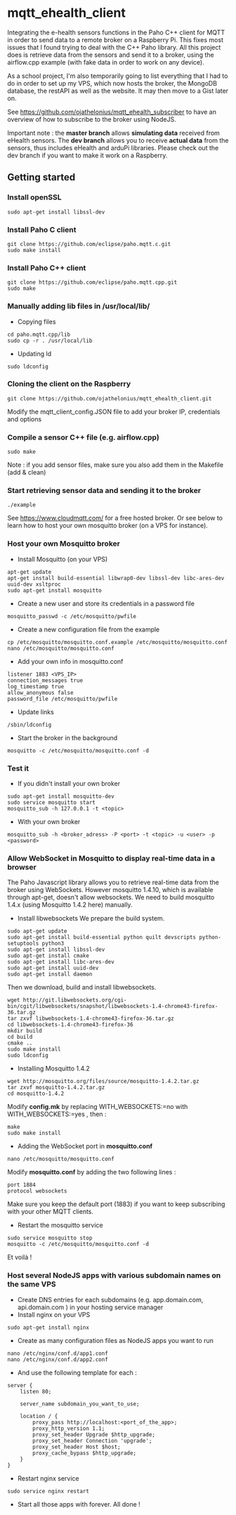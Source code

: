 # mqtt_ehealth_client
Integrating the e-health sensors functions in the Paho C++ client for MQTT in order to send data to a remote broker on a Raspberry Pi. This fixes most issues that I found trying to deal with the C++ Paho library.
All this project does is retrieve data from the sensors and send it to a broker, using the airflow.cpp example (with fake data in order to work on any device).

As a school project, I'm also temporarily going to list everything that I had to do in order to set up my VPS, which now hosts the broker, the MongoDB database, the restAPI as well as the website. It may then move to a Gist later on.

See https://github.com/ojathelonius/mqtt_ehealth_subscriber to have an overview of how to subscribe to the broker using NodeJS.

Important note : the **master branch** allows **simulating data** received from eHealth sensors. The **dev branch** allows you to receive **actual data** from the sensors, thus includes eHealth and arduPi libraries. Please check out the dev branch if you want to make it work on a Raspberry.

## Getting started
### Install openSSL
```
sudo apt-get install libssl-dev
```

### Install Paho C client
```
git clone https://github.com/eclipse/paho.mqtt.c.git
sudo make install
```

### Install Paho C++ client
```
git clone https://github.com/eclipse/paho.mqtt.cpp.git
sudo make
```

### Manually adding lib files in /usr/local/lib/ 
* Copying files
```
cd paho.mqtt.cpp/lib
sudo cp -r . /usr/local/lib
```

* Updating ld
```
sudo ldconfig
```

### Cloning the client on the Raspberry
```
git clone https://github.com/ojathelonius/mqtt_ehealth_client.git
```
Modify the mqtt_client_config.JSON file to add your broker IP, credentials and options


### Compile a sensor C++ file (e.g. airflow.cpp)
```
sudo make
```
Note : if you add sensor files, make sure you also add them in the Makefile (add & clean)


### Start retrieving sensor data and sending it to the broker
```
./example
```
See https://www.cloudmqtt.com/ for a free hosted broker. Or see below to learn how to host your own mosquitto broker (on a VPS for instance).

### Host your own Mosquitto broker
* Install Mosquitto (on your VPS)
```
apt-get update
apt-get install build-essential libwrap0-dev libssl-dev libc-ares-dev uuid-dev xsltproc
sudo apt-get install mosquitto
```
* Create a new user and store its credentials in a password file
```
mosquitto_passwd -c /etc/mosquitto/pwfile
```
* Create a new configuration file from the example
```
cp /etc/mosquitto/mosquitto.conf.example /etc/mosquitto/mosquitto.conf
nano /etc/mosquitto/mosquitto.conf
```
* Add your own info in mosquitto.conf
```
listener 1883 <VPS_IP>
connection_messages true
log_timestamp true
allow_anonymous false
password_file /etc/mosquitto/pwfile
```
* Update links
```
/sbin/ldconfig
```
* Start the broker in the background
```
mosquitto -c /etc/mosquitto/mosquitto.conf -d 
```

### Test it 
* If you didn't install your own broker
```
sudo apt-get install mosquitto-dev
sudo service mosquitto start
mosquitto_sub -h 127.0.0.1 -t <topic>
```
* With your own broker
```
mosquitto_sub -h <broker_adress> -P <port> -t <topic> -u <user> -p <password> 
```
### Allow WebSocket in Mosquitto to display real-time data in a browser
The Paho Javascript library allows you to retrieve real-time data from the broker using WebSockets. However mosquitto 1.4.10, which is available through apt-get, doesn't allow websockets. We need to build mosquitto 1.4.x (using Mosquitto 1.4.2 here) manually.
* Install libwebsockets
We prepare the build system.
```
sudo apt-get update
sudo apt-get install build-essential python quilt devscripts python-setuptools python3
sudo apt-get install libssl-dev
sudo apt-get install cmake
sudo apt-get install libc-ares-dev
sudo apt-get install uuid-dev
sudo apt-get install daemon
```
Then we download, build and install libwebsockets.
```
wget http://git.libwebsockets.org/cgi-bin/cgit/libwebsockets/snapshot/libwebsockets-1.4-chrome43-firefox-36.tar.gz
tar zxvf libwebsockets-1.4-chrome43-firefox-36.tar.gz
cd libwebsockets-1.4-chrome43-firefox-36
mkdir build
cd build
cmake ..
sudo make install
sudo ldconfig
```
* Installing Mosquitto 1.4.2
```
wget http://mosquitto.org/files/source/mosquitto-1.4.2.tar.gz
tar zxvf mosquitto-1.4.2.tar.gz
cd mosquitto-1.4.2
```
Modify **config.mk** by replacing WITH_WEBSOCKETS:=no with WITH_WEBSOCKETS:=yes , then :
```
make
sudo make install
```
* Adding the WebSocket port in **mosquitto.conf**
```
nano /etc/mosquitto/mosquitto.conf
```
Modify **mosquitto.conf** by adding the two following lines :
```
port 1884
protocol websockets
```
Make sure you keep the default port (1883) if you want to keep subscribing with your other MQTT clients.
* Restart the mosquitto service
```
sudo service mosquitto stop
mosquitto -c /etc/mosquitto/mosquitto.conf -d 
```
Et voilà !

### Host several NodeJS apps with various subdomain names on the same VPS
* Create DNS entries for each subdomains (e.g. app.domain.com, api.domain.com ) in your hosting service manager
* Install nginx on your VPS
```
sudo apt-get install nginx
```
* Create as many configuration files as NodeJS apps you want to run
```
nano /etc/nginx/conf.d/app1.conf
nano /etc/nginx/conf.d/app2.conf
```
* And use the following template for each :
```
server {
    listen 80;
 
    server_name subdomain_you_want_to_use;
 
    location / {
        proxy_pass http://localhost:<port_of_the_app>;
        proxy_http_version 1.1;
        proxy_set_header Upgrade $http_upgrade;
        proxy_set_header Connection 'upgrade';
        proxy_set_header Host $host;
        proxy_cache_bypass $http_upgrade;
    }
}
```
* Restart nginx service
```
sudo service nginx restart
```
* Start all those apps with forever. All done !


